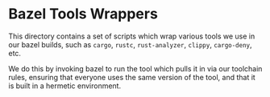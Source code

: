 # Bazel Tools Wrappers

This directory contains a set of scripts which wrap various tools we use in our bazel builds, such as `cargo`, `rustc`, `rust-analyzer`, `clippy`, `cargo-deny`, etc.
 
We do this by invoking bazel to run the tool which pulls it in via our toolchain rules, ensuring that everyone uses the same version of the tool, and that it is built in a hermetic environment.
